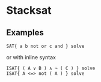 # Stacksat

## Examples
```
SAT{ a b not or c and } solve
```
or with inline syntax
```
ISAT{ ( A ∨ B ) ∧ ¬ ( C ) } solve
ISAT{ A <=> not ( A ) } solve
```
